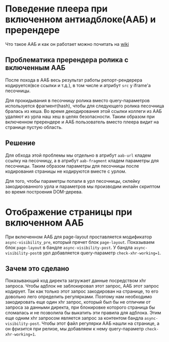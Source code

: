 # Поведение плеера при включенном антиадблоке(ААБ) и пререндере
Что такое ААБ и как он работает можно почитать на [wiki](https://nda.ya.ru/3UWc6k)

## Проблематика пререндера ролика с включенным ААБ
После похода в ААБ весь результат работы репорт-рендерера кодируется(все ссылки и т.д.),
в том числе и атрибут `src` у iframe'a песочницы.

Для прокидывания в песочницу ролика вместо query-параметров используется фрагмент(hash),
чтобы для следующего ролика песочница бралась из кеша.
Во время декодирования этой ссылки коллеги из ААБ удаляют из урла наш хеш в целях безопасности.
Таким образом при включенном пререндере и ААБ пользователь вместо плеера видит на странице пустую область.

## Решение
Для обхода этой проблемы мы отдельно в атрибут `aab-url` кладем ссылку на песочницу, а в атрибут `aab-fragment` кладем параметры для песочницы.
Таким образом параметры для песочницы после кодирования страницы не кодируются вместе с урлом.

Для того, чтобы параметры попали в урл песочницы, склейку закодированного урла и параметров мы производим инлайн скриптом во время построения DOM-дерева.

# Отображение страницы при включенном ААБ
При включенном ААБ для page-layout проставляется модификатор `async-visibility_pre`, который
прячет блок `page-layout`.
Показываем блок `page-layout` в бандле `async-visibility-post`.
У бандла `async-visibility-post`в урл добавляется query-параметр `check-xhr-working=1`.

## Зачем это сделано
Показывающий код директа загружает данные посредством xhr запроса.
Чтобы адблок не заблокировал этот запрос, ААБ этот запрос кодирует.
Так как только этот запрос закодирован на странице, то его довольно лего определить регулярками.
Поэтому нам необходимо закодировать еще один xhr запрос, который был бы не отличим от запроса за данными директа, при блокировке которого страница бы сломалась и не позволила бы выкатить эти правила для адблока.
Этим еще одним xhr запросом является запрос за контентом бандла `async-visibility-post`.
Чтобы этот файл регулярки ААБ нашли на странице, а он фризится при релизе, мы добавляем к нему query-параметр `check-xhr-working=1`.
